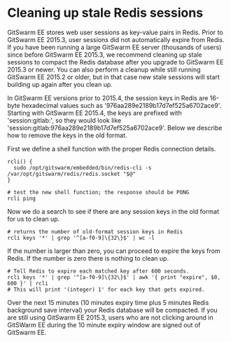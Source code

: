 # Cleaning up stale Redis sessions

GitSwarm EE stores web user sessions as key-value pairs in Redis. Prior to
GitSwarm EE 2015.3, user sessions did not automatically expire from Redis.
If you have been running a large GitSwarm EE server (thousands of users)
since before GitSwarm EE 2015.3, we recommend cleaning up stale sessions to
compact the Redis database after you upgrade to GitSwarm EE 2015.3 or
newer. You can also perform a cleanup while still running GitSwarm EE
2015.2 or older, but in that case new stale sessions will start building up
again after you clean up.

In GitSwarm EE versions prior to 2015.4, the session keys in Redis are
16-byte hexadecimal values such as '976aa289e2189b17d7ef525a6702ace9'.
Starting with GitSwarm EE 2015.4, the keys are prefixed with
'session:gitlab:', so they would look like
'session:gitlab:976aa289e2189b17d7ef525a6702ace9'. Below we describe how to
remove the keys in the old format.

First we define a shell function with the proper Redis connection details.

```
rcli() {
  sudo /opt/gitswarm/embedded/bin/redis-cli -s /var/opt/gitswarm/redis/redis.socket "$@"
}

# test the new shell function; the response should be PONG
rcli ping
```

Now we do a search to see if there are any session keys in the old format
for us to clean up.

```
# returns the number of old-format session keys in Redis
rcli keys '*' | grep '^[a-f0-9]\{32\}$' | wc -l
```

If the number is larger than zero, you can proceed to expire the keys from
Redis. If the number is zero there is nothing to clean up.

```
# Tell Redis to expire each matched key after 600 seconds.
rcli keys '*' | grep '^[a-f0-9]\{32\}$' | awk '{ print "expire", $0, 600 }' | rcli
# This will print '(integer) 1' for each key that gets expired.
```

Over the next 15 minutes (10 minutes expiry time plus 5 minutes Redis
background save interval) your Redis database will be compacted. If you are
still using GitSwarm EE 2015.3, users who are not clicking around in
GitSWarm EE during the 10 minute expiry window are signed out of GitSwarm
EE.
